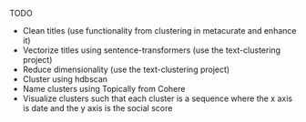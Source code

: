 TODO

* Clean titles (use functionality from clustering in metacurate and enhance it)
* Vectorize titles using sentence-transformers (use the text-clustering project)
* Reduce dimensionality (use the text-clustering project)
* Cluster using hdbscan
* Name clusters using Topically from Cohere
* Visualize clusters such that each cluster is a sequence where the x axis is date and the y axis is the social score